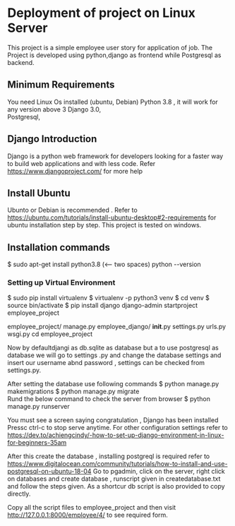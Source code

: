 # Deployment of project on Linux Server 
This project is a simple employee user story for application of job.
The Project is developed using python,django as frontend while Postgresql as backend.

## Minimum Requirements
You need  Linux Os installed (ubuntu, Debian)
Python 3.8  , it will work for any version above 3
Django 3.0,    
Postgresql,

## Django Introduction 
Django is a python web framework for developers looking for a faster way to build web applications and with less code. Refer https://www.djangoproject.com/ for more help

## Install Ubuntu
Ubunto or Debian is recommended . Refer to https://ubuntu.com/tutorials/install-ubuntu-desktop#2-requirements  for ubuntu installation step by step. This project is tested on windows.

## Installation  commands
 $ sudo apt-get install python3.8 (<-- two spaces)
 python --version

### Setting up Virtual Environment
$ sudo pip install virtualenv
$  virtualenv -p python3 venv
$  cd venv
 $ source bin/activate
 $ pip install django
 django-admin startproject employee_project
 
 employee_project/
    manage.py
    employee_django/
        __init__.py
        settings.py
        urls.py
        wsgi.py
 cd employee_project
 
 Now by defaultdjangi as db.sqlite as database  but a  to use postgresql as database we will go to settings .py and change the database settings and insert our username abnd password , settings can be checked from settings.py. 
 
 After setting the database use following commands
 $ python manage.py makemigrations
 $ python manage.py migrate  
 Rund the below command to check the server from browser
 $ python manage.py runserver  
  
  You must see a screen saying congratulation , Django has been installed
  Pressc ctrl-c to stop serve anytime.
  For other configuration settings refer to https://dev.to/achiengcindy/-how-to-set-up-django-environment-in-linux-for-beginners-35am
  
 After this  create the database , installing postgreql is required  refer to  https://www.digitalocean.com/community/tutorials/how-to-install-and-use-postgresql-on-ubuntu-18-04
  Go to pgadmin, click on the server, right click on databases and create database , runscript given in createdatabase.txt and follow the steps given.
  As a shortcur db script is also provided to copy directly.
  
  Copy all the script files to employee_project
  and then visit http://127.0.0.1:8000/employee/4/  to see required form.
  
  
 
  
  
  
  
  
